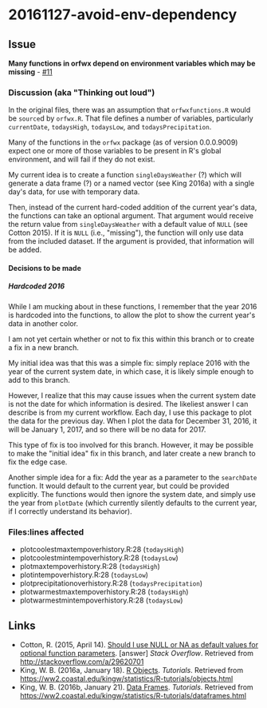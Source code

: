 # 20161127-avoid-env-dependency

## Issue

**Many functions in orfwx depend on environment variables which may be missing** - [#11](https://github.com/verumsolum/orf_weather/issues/11)

### Discussion (aka "Thinking out loud")

In the original files,
there was an assumption that
`orfwxfunctions.R`
would be `source`d by
`orfwx.R`.
That file defines a number of variables,
particularly
`currentDate`,
`todaysHigh`,
`todaysLow`,
and
`todaysPrecipitation`.

Many of the functions in the `orfwx` package
(as of version 0.0.0.9009)
expect one or more of those variables
to be present in
R's global environment,
and will fail if they do not exist.

My current idea is to create a function
`singleDaysWeather` (?)
which will generate
a data frame (?)
or
a named vector (see King 2016a)
with a single day's data,
for use with temporary data.

Then,
instead of the current hard-coded addition 
of the current year's data,
the functions can take an optional argument.
That argument would receive
the return value from 
`singleDaysWeather`
with a default value of
`NULL` (see Cotton 2015).
If it is
`NULL` 
(i.e., "missing"),
the function will only use data
from the included dataset.
If the argument is provided,
that information
will be added.

#### Decisions to be made

##### Hardcoded 2016

While I am mucking about in these functions,
I remember that the year 2016 is hardcoded into the functions,
to allow the plot to show the current year's data in another color.

I am not yet certain whether or not to fix this within this branch
or to create a fix in a new branch.

My initial idea was that this was a simple fix:
simply replace 2016 with
the year of the current system date,
in which case,
it is likely simple enough to add to this branch.

However,
I realize that this may cause issues
when the current system date is not the date for which information is desired.
The likeliest answer I can describe is from my current workflow.
Each day, 
I use this package to plot the data for the previous day.
When I plot the data for December 31, 2016,
it will be January 1, 2017,
and so there will be no data for 2017.

This type of fix is too involved for this branch.
However, 
it may be possible to make the "initial idea" fix
in this branch,
and later
create a new branch
to fix the edge case.

Another simple idea for a fix:
Add the year as a parameter to
the `searchDate` function.
It would default to the current year,
but could be provided explicitly.
The functions would then ignore the system date,
and simply use the year from 
`plotDate`
(which currently silently defaults to the current year,
if I correctly understand its behavior).

### Files:lines affected

* plotcoolestmaxtempoverhistory.R:28 (`todaysHigh`)
* plotcoolestmintempoverhistory.R:28 (`todaysLow`)
* plotmaxtempoverhistory.R:28 (`todaysHigh`)
* plotintempoverhistory.R:28 (`todaysLow`)
* plotprecipitationoverhistory.R:28 (`todaysPrecipitation`)
* plotwarmestmaxtempoverhistory.R:28 (`todaysHigh`)
* plotwarmestmintempoverhistory.R:28 (`todaysLow`)

## Links

* Cotton, R. (2015, April 14). [Should I use NULL or NA as default values for optional function parameters](http://stackoverflow.com/a/29620701). [answer] _Stack Overflow_. Retrieved from http://stackoverflow.com/a/29620701
* King, W. B. (2016a, January 18). [R Objects](https://ww2.coastal.edu/kingw/statistics/R-tutorials/objects.html). _Tutorials_. Retrieved from https://ww2.coastal.edu/kingw/statistics/R-tutorials/objects.html
* King, W. B. (2016b, January 21). [Data Frames](https://ww2.coastal.edu/kingw/statistics/R-tutorials/dataframes.html). _Tutorials_. Retrieved from https://ww2.coastal.edu/kingw/statistics/R-tutorials/dataframes.html

